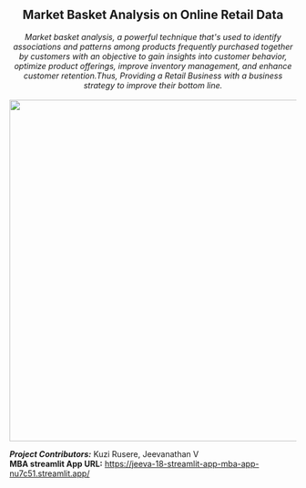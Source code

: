 ## <center> **Market Basket Analysis on Online Retail Data** 
<center><em>Market basket analysis, a powerful technique that's used to identify associations and patterns among products frequently purchased together by customers with an objective to gain insights into customer behavior, optimize product offerings, improve inventory management, and enhance customer retention.Thus, Providing a Retail Business with a business strategy to improve their bottom line.</em></center>
<br>
<center><img src="https://github.com/kkrusere/Market-Basket-Analysis-on-the-Online-Retail-Data/blob/main/Assets/MBA.jpg?raw=1" width=600/></center>

***Project Contributors:*** Kuzi Rusere, Jeevanathan V <br>
**MBA streamlit App URL:** https://jeeva-18-streamlit-app-mba-app-nu7c51.streamlit.app/
